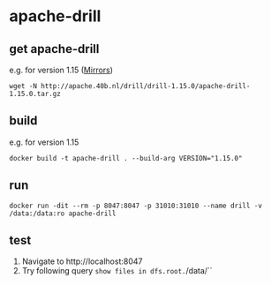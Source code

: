 # apache-drill

## get apache-drill 
e.g. for version 1.15 ([Mirrors](https://drill.apache.org/download/))
```
wget -N http://apache.40b.nl/drill/drill-1.15.0/apache-drill-1.15.0.tar.gz
```

## build 
e.g. for version 1.15
```
docker build -t apache-drill . --build-arg VERSION="1.15.0"
```

## run
```
docker run -dit --rm -p 8047:8047 -p 31010:31010 --name drill -v /data:/data:ro apache-drill
```

## test
1. Navigate to http://localhost:8047
2. Try following query `show files in dfs.root.`/data/``
